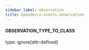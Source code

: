 ```yaml
---
sidebar_label: observation
title: opendevin.events.observation
---
```


#### OBSERVATION\_TYPE\_TO\_CLASS

type: ignore[attr-defined]

